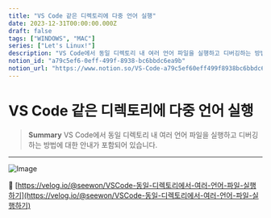 ```yaml
---
title: "VS Code 같은 디렉토리에 다중 언어 실행"
date: 2023-12-31T00:00:00.000Z
draft: false
tags: ["WINDOWS", "MAC"]
series: ["Let's Linux!"]
description: "VS Code에서 동일 디렉토리 내 여러 언어 파일을 실행하고 디버깅하는 방법에 대한 안내가 포함되어 있습니다."
notion_id: "a79c5ef6-0eff-499f-8938-bc6bbdc6ea9b"
notion_url: "https://www.notion.so/VS-Code-a79c5ef60eff499f8938bc6bbdc6ea9b"
---
```


# VS Code 같은 디렉토리에 다중 언어 실행

> **Summary**
> VS Code에서 동일 디렉토리 내 여러 언어 파일을 실행하고 디버깅하는 방법에 대한 안내가 포함되어 있습니다.

---

![Image](https://prod-files-secure.s3.us-west-2.amazonaws.com/09ccd4d5-876c-4bba-bbdf-cc77a0a11257/5418c404-c4f3-44cc-844d-012f891dbd8c/Untitled.png?X-Amz-Algorithm=AWS4-HMAC-SHA256&X-Amz-Content-Sha256=UNSIGNED-PAYLOAD&X-Amz-Credential=ASIAZI2LB466XTVRWR53%2F20250724%2Fus-west-2%2Fs3%2Faws4_request&X-Amz-Date=20250724T080955Z&X-Amz-Expires=3600&X-Amz-Security-Token=IQoJb3JpZ2luX2VjEAAaCXVzLXdlc3QtMiJGMEQCIGKIG4qO6AZzHa2V6jxeaz3ffsbym%2Fx%2FcDwNwz3vsMdCAiBeit6Wt8soAgAiLKg%2F0xO3EQVWwALG6xEgyWcqVQjciSr%2FAwgpEAAaDDYzNzQyMzE4MzgwNSIMla6eWc5TwTaVhwmKKtwDcqyQzBCC3zzK75pyA6DdFM2hBKPx8d7Bo1%2FN7sItgobmmnrx7dpSqij6WBHMAG3hzsBf3P4%2FdzSVuIYP%2FJKWAkzqEoeEf283IQi8REoQTZRE%2BlWqiEMQImltMJyaFRzCMXJx6a2HDaxXtQDjsa6zUui8EPlHFO2mTOu%2BgZOk8LJcbsNPMpST%2BeDvlsDgT5VjqbVjx4lQX5Qt87ghKFUFtZapOrW4jkery68MrHzfQ5KolLnjqSZxaH5UALI6m9LmR12DIx630lFK57KaWHHGWBTi5nb4KOCK0XbC68yMk%2B5KjwcTM3tiRuRwK%2BnKFbcwJbH4NIqLoirwjpCHfBuwNGeRlthga5FT2TsmUBiIReaweN0ZkB%2FO8TXXVXPYhLDjLe1O%2FxHiaarqfLCHkDEDHVg%2FJiDzUVXAXquECCoWVDzLrhcCJZBuu0Q8iOyVihAelRrcHTsNgZ5YbxTQw3AymTxixsMGLOWZq9sMGFdrCtfudsBGGziotIb%2BOahpITKgYGtQmwHon3r%2BNC4pUAz5KCwMfPQquQRkN15AjhCYJfS5DPEidom%2FSMaIhlj8jJLZbSik%2BAjbboqtEds1Y51tb1ExftJ74w4caotaCJ6k2ybsGmvKv8BHDXjqeXUwiM%2BHxAY6pgGgMW02Pl1T%2Bdmuyksz%2BhLsMVPV4fSDdU0Zma3hYcmWI6ELqomh4cWo6T4R2jghtwS%2F6c%2B2noCiYZzfhjqJJ9tljFGPe7P%2Fw2C3tO%2FKpxUoBgnD0%2FSjXXIimWPl1OZrAyZNt3FM9nwE%2F%2FnMHH9X8lZ%2ByKHb23ExWgPLYOmeG1rp43JYS4Kn%2B9%2BUrE%2FhafuVOi%2BvaXp%2BhQhBwk8YKRvSJQlWEKmNFRzc&X-Amz-Signature=e82a68f81446d97340d329a67df2b8ac987f3e7f3b8e43255ef0f13521755162&X-Amz-SignedHeaders=host&x-amz-checksum-mode=ENABLED&x-id=GetObject)

🔗 [https://velog.io/@seewon/VSCode-동일-디렉토리에서-여러-언어-파일-실행하기](https://velog.io/@seewon/VSCode-동일-디렉토리에서-여러-언어-파일-실행하기)

